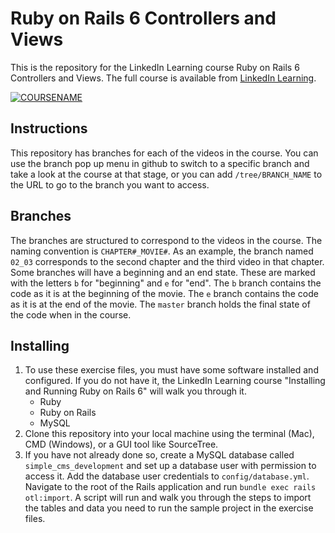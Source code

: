 # Ruby on Rails 6 Controllers and Views
This is the repository for the LinkedIn Learning course Ruby on Rails 6 Controllers and Views. The full course is available from [LinkedIn Learning](LICOURSEURL).

[![COURSENAME](COURSEIMAGE)](LICOURSEURL)


## Instructions
This repository has branches for each of the videos in the course. You can use the branch pop up menu in github to switch to a specific branch and take a look at the course at that stage, or you can add `/tree/BRANCH_NAME` to the URL to go to the branch you want to access.

## Branches
The branches are structured to correspond to the videos in the course. The naming convention is `CHAPTER#_MOVIE#`. As an example, the branch named `02_03` corresponds to the second chapter and the third video in that chapter.
Some branches will have a beginning and an end state. These are marked with the letters `b` for "beginning" and `e` for "end". The `b` branch contains the code as it is at the beginning of the movie. The `e` branch contains the code as it is at the end of the movie. The `master` branch holds the final state of the code when in the course.

## Installing
1. To use these exercise files, you must have some software installed and configured. If you do not have it, the LinkedIn Learning course "Installing and Running Ruby on Rails 6" will walk you through it.
	- Ruby
	- Ruby on Rails
	- MySQL
2. Clone this repository into your local machine using the terminal (Mac), CMD (Windows), or a GUI tool like SourceTree.
3. If you have not already done so, create a MySQL database called `simple_cms_development` and set up a database user with permission to access it. Add the database user credentials to `config/database.yml`. Navigate to the root of the Rails application and run `bundle exec rails otl:import`. A script will run and walk you through the steps to import the tables and data you need to run the sample project in the exercise files.

